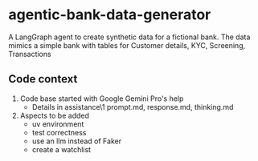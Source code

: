 # agentic-bank-data-generator

A LangGraph agent to create synthetic data for a fictional bank. The data mimics a simple bank with tables for Customer details, KYC, Screening, Transactions

## Code context
1. Code base started with Google Gemini Pro's help
    - Details in assistance\1 prompt.md, response.md, thinking.md
2. Aspects to be added
    - uv environment
    - test correctness
    - use an llm instead of Faker
    - create a watchlist